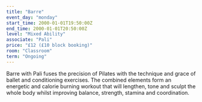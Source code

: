 ```yaml
---
title: "Barre"
event_day: "monday"
start_time: 2000-01-01T19:50:00Z
end_time: 2000-01-01T20:50:00Z
level: "Mixed Ability"
associate: "Pali"
price: "£12 (£10 block booking)"
room: "Classroom"
term: "Ongoing"
---
```


Barre with Pali fuses the precision of Pilates with the technique and grace of ballet and conditioning exercises. The combined elements form an energetic and calorie burning workout that will lengthen, tone and sculpt the whole body whilst improving balance, strength, stamina and coordination.